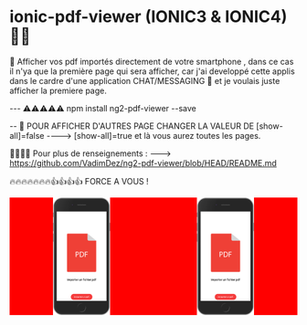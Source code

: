 # ionic-pdf-viewer (IONIC3 & IONIC4) 📁📁 

📁 Afficher vos pdf importés directement de votre smartphone , dans ce cas il n'ya que la première page qui sera afficher, car j'ai developpé 
cette applis dans le cardre d'une application CHAT/MESSAGING 📱 et je voulais juste afficher la premiere page.

--- ⚠️⚠️⚠️⚠️⚠️ npm install ng2-pdf-viewer --save

-- 🤔 POUR AFFICHER D'AUTRES PAGE CHANGER LA VALEUR DE [show-all]=false ----> [show-all]=true et là vous aurez toutes les pages.

🤔🤔🤔🤔 Pour plus de renseignements : ---> https://github.com/VadimDez/ng2-pdf-viewer/blob/HEAD/README.md

🔥🔥🔥🔥🔥🔥🔥👍👍👍👍 FORCE A VOUS !


<div style="display:flex;align-items:center;justify-content:space-around;background-color:red;width:100%;">
  <img src="https://github.com/DDieudonne/ionic-pdf-viewer/blob/master/localhost_8100_(iPhone%206_7_8)%20(1).png" width="20%">
  <img src="https://github.com/DDieudonne/ionic-pdf-viewer/blob/master/localhost_8100_(iPhone%206_7_8)%20(1).png" width="20%">
</div>

